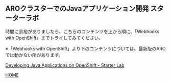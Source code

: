 ## AROクラスターでのJavaアプリケーション開発 スターターラボ

時間に余裕がありましたら、こちらのコンテンツを上から順に、「Webhooks with OpenShift」までトライしてみてください。

※「Webhooks with OpenShift」より下のコンテンツについては、最新版のAROでは動かない所があります。

[Developing Java Applications on OpenShift - Starter Lab](https://redhat-scholars.github.io/openshift-starter-guides/rhs-openshift-starter-guides/4.9/index.html)

[HOME](../../README.md)
